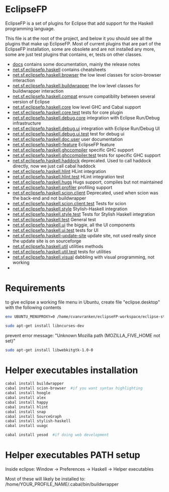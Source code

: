 # EclipseFP

EclipseFP is a set of plugins for Eclipse that add support for the Haskell programming language. 

This file is at the root of the project, and below it you should see all the plugins that make up EclipseFP. Most of current plugins that are part of the EclipseFP installation, some are obsolete and are not installed any more, some are just test plugins that contains, er, tests on other classes.

* [docs](https://github.com/JPMoresmau/eclipsefp/tree/master/docs) contains some documentation, mainly the release notes
* [net.sf.eclipsefp.haskell](https://github.com/JPMoresmau/eclipsefp/tree/master/net.sf.eclipsefp.haskell) contains cheatsheets
* [net.sf.eclipsefp.haskell.browser](https://github.com/JPMoresmau/eclipsefp/tree/master/net.sf.eclipsefp.haskell.browser) the low level classes for scion-browser interaction
* [net.sf.eclipsefp.haskell.buildwrapper](https://github.com/JPMoresmau/eclipsefp/tree/master/net.sf.eclipsefp.haskell.buildwrapper) the low level classes for buildwrapper interaction
* [net.sf.eclipsefp.haskell.compat](https://github.com/JPMoresmau/eclipsefp/tree/master/net.sf.eclipsefp.haskell.compat) ensure compatiblity between several version of Eclipse
* [net.sf.eclipsefp.haskell.core](https://github.com/JPMoresmau/eclipsefp/tree/master/net.sf.eclipsefp.haskell.core) low level GHC and Cabal support
* [net.sf.eclipsefp.haskell.core.test](https://github.com/JPMoresmau/eclipsefp/tree/master/net.sf.eclipsefp.haskell.core.test) tests for core plugin
* [net.sf.eclipsefp.haskell.debug.core](https://github.com/JPMoresmau/eclipsefp/tree/master/net.sf.eclipsefp.haskell.debug.core) integration with Eclipse Run/Debug infrastructure
* [net.sf.eclipsefp.haskell.debug.ui](https://github.com/JPMoresmau/eclipsefp/tree/master/net.sf.eclipsefp.haskell.debug.ui) integration with Eclipse Run/Debug UI
* [net.sf.eclipsefp.haskell.debug.ui.test](https://github.com/JPMoresmau/eclipsefp/tree/master/net.sf.eclipsefp.haskell.debug.ui.test) test for debug ui
* [net.sf.eclipsefp.haskell.doc.user](https://github.com/JPMoresmau/eclipsefp/tree/master/net.sf.eclipsefp.haskell.doc.user) user documentation
* [net.sf.eclipsefp.haskell-feature](https://github.com/JPMoresmau/eclipsefp/tree/master/net.sf.eclipsefp.haskell-feature) EclipseFP feature
* [net.sf.eclipsefp.haskell.ghccompiler](https://github.com/JPMoresmau/eclipsefp/tree/master/net.sf.eclipsefp.haskell.ghccompiler) specific GHC support
* [net.sf.eclipsefp.haskell.ghccompiler.test](https://github.com/JPMoresmau/eclipsefp/tree/master/net.sf.eclipsefp.haskell.ghccompiler.test) tests for specific GHC support
* [net.sf.eclipsefp.haskell.haddock](https://github.com/JPMoresmau/eclipsefp/tree/master/net.sf.eclipsefp.haskell.haddock) deprecated. Used to call haddock directly, now we just call cabal haddock
* [net.sf.eclipsefp.haskell.hlint](https://github.com/JPMoresmau/eclipsefp/tree/master/net.sf.eclipsefp.haskell.hlint) HLint integration
* [net.sf.eclipsefp.haskell.hlint.test](https://github.com/JPMoresmau/eclipsefp/tree/master/net.sf.eclipsefp.haskell.hlint.test) HLint integration test
* [net.sf.eclipsefp.haskell.hugs](https://github.com/JPMoresmau/eclipsefp/tree/master/net.sf.eclipsefp.haskell.hugs) Hugs support, compiles but not maintained
* [net.sf.eclipsefp.haskell.profiler](https://github.com/JPMoresmau/eclipsefp/tree/master/net.sf.eclipsefp.haskell.profiler) profiling support
* [net.sf.eclipsefp.haskell.scion.client](https://github.com/JPMoresmau/eclipsefp/tree/master/net.sf.eclipsefp.haskell.scion.client) Deprecated, used when scion was the back-end and not buildwrapper
* [net.sf.eclipsefp.haskell.scion.client.test](https://github.com/JPMoresmau/eclipsefp/tree/master/net.sf.eclipsefp.haskell.scion.client.test) Tests for scion
* [net.sf.eclipsefp.haskell.style](https://github.com/JPMoresmau/eclipsefp/tree/master/net.sf.eclipsefp.haskell.style) Stylish-Haskell integration
* [net.sf.eclipsefp.haskell.style.test](https://github.com/JPMoresmau/eclipsefp/tree/master/net.sf.eclipsefp.haskell.style.test) Tests for Stylish Haskell integration
* [net.sf.eclipsefp.haskell.test](https://github.com/JPMoresmau/eclipsefp/tree/master/net.sf.eclipsefp.haskell.test) General test
* [net.sf.eclipsefp.haskell.ui](https://github.com/JPMoresmau/eclipsefp/tree/master/net.sf.eclipsefp.haskell.ui) the biggie, all the UI components
* [net.sf.eclipsefp.haskell.ui.test](https://github.com/JPMoresmau/eclipsefp/tree/master/net.sf.eclipsefp.haskell.ui.test) tests for UI
* [net.sf.eclipsefp.haskell-update-site](https://github.com/JPMoresmau/eclipsefp/tree/master/net.sf.eclipsefp.haskell-update-site) update site, not used really since the update site is on sourceforge
* [net.sf.eclipsefp.haskell.util](https://github.com/JPMoresmau/eclipsefp/tree/master/net.sf.eclipsefp.haskell.util) utilities methods
* [net.sf.eclipsefp.haskell.util.test](https://github.com/JPMoresmau/eclipsefp/tree/master/net.sf.eclipsefp.haskell.util.test) tests for utilities
* [net.sf.eclipsefp.haskell.visual](https://github.com/JPMoresmau/eclipsefp/tree/master/net.sf.eclipsefp.haskell.visual) dabbling with visual programming, not working
* 

# Requirements

to give eclipse a working file menu in Ubuntu, create file "eclipse.desktop" with the following contents
```bash
env UBUNTU_MENUPROXY=0 /home/cvanvranken/eclipseFP-workspace/eclipse-standard/eclipse
```

```bash
sudo apt-get install libncurses-dev
```

prevent error message: "Unknown Mozilla path (MOZILLA_FIVE_HOME not set)"
```bash
sudo apt-get install libwebkitgtk-1.0-0
```

# Helper executables installation

```bash
cabal install buildwrapper
cabal install scion-browser  #if you want syntax highlighting
cabal install hoogle
cabal install alex
cabal install happy
cabal install hlint
cabal install snap
cabal install SourceGraph
cabal install stylish-haskell
cabal install uuagc

cabal install yesod  #if doing web development
```

# Helper executables PATH setup
Inside eclipse:  Window -> Preferences -> Haskell -> Helper executables

Most of these will likely be installed to:
/home/YOUR_PROFILE_NAME/.cabal/bin/buildwrapper






